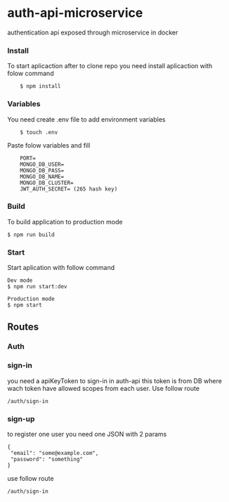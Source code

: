 #  auth-api-microservice

authentication api exposed through microservice in docker

### Install
To start aplicaction after to clone repo you need install aplicaction with folow command 	

		$ npm install
			 
### Variables
You need create .env file to add environment variables

		$ touch .env

Paste folow variables and fill

		PORT=
		MONGO_DB_USER=
		MONGO_DB_PASS=
		MONGO_DB_NAME=
		MONGO_DB_CLUSTER=
		JWT_AUTH_SECRET= (265 hash key)

### Build
To build application to production mode

	$ npm run build
		
### Start
Start aplication with follow command

	Dev mode
	$ npm run start:dev

	Production mode
	$ npm start


## Routes

### Auth

### sign-in 
you need a apiKeyToken to sign-in in auth-api this token is from DB where wach token have allowed scopes from each user.
Use follow route

	/auth/sign-in

### sign-up 
to register one user you need one JSON with 2 params 

	{
	 "email": "some@example.com",
	 "password": "something"
	}
use follow route

	/auth/sign-in

